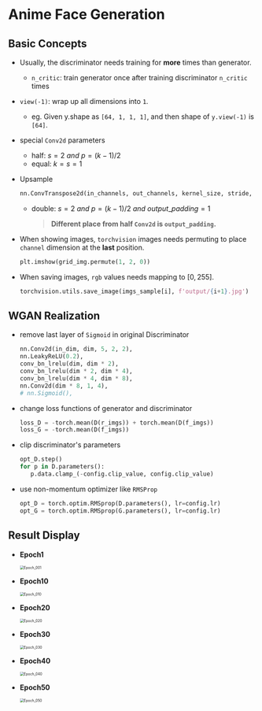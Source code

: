 # Anime Face Generation

## Basic Concepts

* Usually, the discriminator needs training for **more** times than generator.

  * `n_critic`: train generator once after training discriminator `n_critic` times

* `view(-1)`: wrap up all dimensions into `1`.

  * eg. Given y.shape as `[64, 1, 1, 1]`, and then shape of `y.view(-1)` is `[64]`.

* special `Conv2d` parameters

  * half: $s=2\ and\ p=(k-1)/2$
  * equal: $k=s=1$​

* Upsample

  ```python
  nn.ConvTranspose2d(in_channels, out_channels, kernel_size, stride, padding, output_padding),
  ```

  * double: $s=2\ and\ p=(k-1)/2\ and\ output\_padding=1$​
  
    > **Different place from half `Conv2d` is `output_padding`.**
  
* When showing images, `torchvision` images needs permuting to place `channel` dimension at the **last** position.

  ```python
  plt.imshow(grid_img.permute(1, 2, 0))
  ```

* When saving images, `rgb` values needs mapping to $[0, 255]$.

  ```python
  torchvision.utils.save_image(imgs_sample[i], f'output/{i+1}.jpg')
  ```

## WGAN Realization

* remove last layer of `Sigmoid` in original Discriminator

  ```python
  nn.Conv2d(in_dim, dim, 5, 2, 2),
  nn.LeakyReLU(0.2),
  conv_bn_lrelu(dim, dim * 2),
  conv_bn_lrelu(dim * 2, dim * 4),
  conv_bn_lrelu(dim * 4, dim * 8),
  nn.Conv2d(dim * 8, 1, 4),
  # nn.Sigmoid(),
  ```

* change loss functions of generator and discriminator

  ```python
  loss_D = -torch.mean(D(r_imgs)) + torch.mean(D(f_imgs))
  loss_G = -torch.mean(D(f_imgs))
  ```

* clip discriminator's parameters

  ```python
  opt_D.step()
  for p in D.parameters():
     p.data.clamp_(-config.clip_value, config.clip_value)
  ```

* use non-momentum optimizer like `RMSProp`

  ```python
  opt_D = torch.optim.RMSprop(D.parameters(), lr=config.lr)
  opt_G = torch.optim.RMSprop(G.parameters(), lr=config.lr)
  ```

## Result Display

* **Epoch1**

  <img src="https://i.loli.net/2021/09/10/EyiYNZjr7Hzcx2Q.jpg" alt="Epoch_001" style="zoom: 50%;" />

* **Epoch10**

  <img src="https://i.loli.net/2021/09/10/RH7WuTKSzNUwgV5.jpg" alt="Epoch_010" style="zoom: 50%;" />

* **Epoch20**

  <img src="https://i.loli.net/2021/09/10/3gV8RJO5j4WGTkF.jpg" alt="Epoch_020" style="zoom: 50%;" />

* **Epoch30**

  <img src="https://i.loli.net/2021/09/10/BZqXE6ohV5zvSJY.jpg" alt="Epoch_030" style="zoom: 50%;" />

* **Epoch40**

  <img src="https://i.loli.net/2021/09/10/aneqLGuNWR7PpM3.jpg" alt="Epoch_040" style="zoom: 50%;" />

* **Epoch50**

  <img src="https://i.loli.net/2021/09/10/KkQhGXq9R4EnwIf.jpg" alt="Epoch_050" style="zoom: 50%;" />